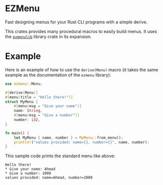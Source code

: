 # EZMenu

Fast designing menus for your Rust CLI programs with a simple derive.

This crates provides many procedural macros to easily build menus.
It uses the [`ezmenulib`](https://docs.rs/ezmenulib) library crate in its expansion.

# Example

Here is an example of how to use the `derive(Menu)` macro
(it takes the same example as the documentation of the `ezmenu` library):
```rust
use ezmenu::Menu;

#[derive(Menu)]
#[menu(title = "Hello there!")]
struct MyMenu {
    #[menu(msg = "Give your name")]
    name: String,
    #[menu(msg = "Give a number")]
    number: i32,
}

fn main() {
    let MyMenu { name, number } = MyMenu::from_menu();
    println!("values provided: name={}, number={}", name, number);
}
```

This sample code prints the standard menu like above:

```text
Hello there!
* Give your name: Ahmad
* Give a number: 1000
values provided: name=Ahmad, number=1000
```

